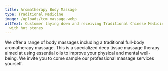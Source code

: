 ```yaml
---
title: Aromatherapy Body Massage
type: Traditional Medicine
image: /uploads/tcm_massage.webp
altText: Customer laying down and receiving Traditional Chinese Medicine therapy
  with hot stones
---
```

We offer a range of body massages including a traditional full-body aromatherapy massage. This is a specialized deep tissue massage therapy aimed at using essential oils to improve your physical and mental well-being. We invite you to come sample our professional massage services yourself.